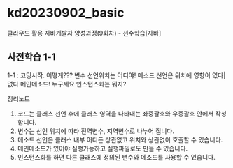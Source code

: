 # kd20230902_basic
클라우드 활용 자바개발자 양성과정(9회차) - 선수학습[자바]

<h2>사전학습 1-1</h2>

1-1 : 코딩시작. 어떻게???
변수 선언위치는 어디야!
메소드 선언은 위치에 영향이 있다|없다
메인메소드! 누구세요
인스턴스화는 뭐지?

정리노트
1. 코드는 클래스 선언 후에 클래스 영역을 나타내는 좌중괄호와 우중괄호 안에서 작성합니다.
2. 변수는 선언 위치에 따라 전역변수, 지역변수로 나누어 집니다.
3. 메소드 선언은 클래스 내부 어디든 상관없고 위치와 상관없이 호출할 수 있습니다.
4. 메인메소드가 있어야 실행가능하고 실행파일로도 만들 수 있습니다.
5. 인스턴스화를 하면 다른 클래스에 정의된 변수와 메소드를 사용할 수 있습니다.

